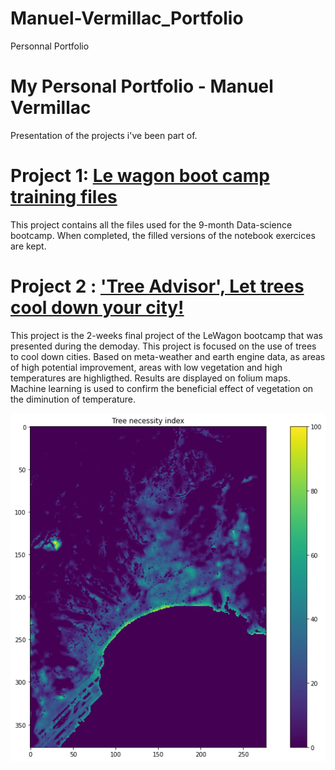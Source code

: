 # Manuel-Vermillac_Portfolio
Personnal Portfolio

# My Personal Portfolio - Manuel Vermillac
 Presentation of the projects i've been part of.
 
 # Project 1: [Le wagon boot camp training files](https://github.com/manuel-vermillac/data-challenges)
 
 This project contains all the files used for the 9-month Data-science bootcamp. When completed, the filled versions of the notebook exercices are kept.
 
 # Project 2 : ['Tree Advisor', Let trees cool down your city!](https://github.com/Hacheuh/Smartrees)
 
 This project is the 2-weeks final project  of the LeWagon bootcamp that was presented during the demoday. This project is focused on the use of trees to cool down cities. Based on meta-weather and earth engine data, as areas of high potential improvement, areas with low vegetation and high temperatures are highligthed. Results are displayed on folium maps. Machine learning is used to confirm the beneficial effect of vegetation on the diminution of temperature.
 
 ![](/Tree-index.png)

